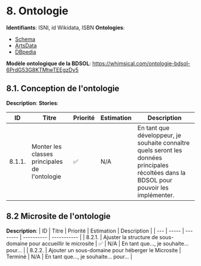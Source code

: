 # 8. Ontologie

**Identifiants**: ISNI, id Wikidata, ISBN
**Ontologies**: 
- [Schema](http://schema.org/)
- [ArtsData](https://kg.artsdata.ca/)
- [DBpedia](https://www.dbpedia.org/resources/ontology/)

**Modèle ontologique de la BDSOL**: https://whimsical.com/ontologie-bdsol-6PrdG53G8KTMtwTEEgzDy5

## 8.1. Conception de l'ontologie

**Description**: 
**Stories**:

| ID  | Titre | Priorité | Estimation | Description |
| --- | ----- | -------- | ---------- | ----------- |
| 8.1.1. | Monter les classes principales de l'ontologie | ✅ | N/A | En tant que développeur, je souhaite connaître quels seront les données principales récoltées dans la BDSOL pour pouvoir les implémenter. |

## 8.2 Microsite de l'ontologie

**Description**: 
| ID  | Titre | Priorité | Estimation | Description |
| --- | ----- | -------- | ---------- | ----------- |
| 8.2.1. | Ajuster la structure de sous-domaine pour accueillir le microsite | ✅ | N/A | En tant que..., je souhaite... pour... |
| 8.2.2. | Ajouter un sous-domaine pour héberger le Microsite | Terminé | N/A | En tant que..., je souhaite... pour... |
